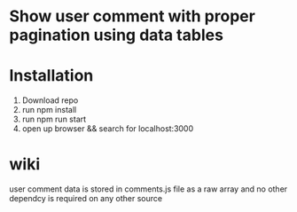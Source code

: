 # Show user comment with proper pagination using data tables 

# Installation
1. Download repo
2. run npm install 
3. run npm run start 
4. open up browser && search for localhost:3000


# wiki 
user comment data is stored in comments.js file as a raw array and no other dependcy is required on any other source 

